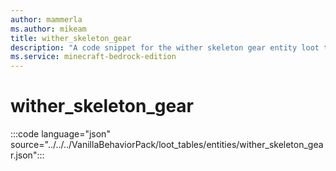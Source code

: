 ```yaml
---
author: mammerla
ms.author: mikeam
title: wither_skeleton_gear
description: "A code snippet for the wither skeleton gear entity loot table"
ms.service: minecraft-bedrock-edition
---
```


# wither_skeleton_gear

:::code language="json" source="../../../VanillaBehaviorPack/loot_tables/entities/wither_skeleton_gear.json":::
